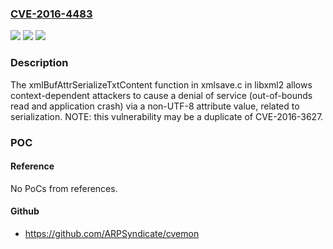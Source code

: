 ### [CVE-2016-4483](https://cve.mitre.org/cgi-bin/cvename.cgi?name=CVE-2016-4483)
![](https://img.shields.io/static/v1?label=Product&message=n%2Fa&color=blue)
![](https://img.shields.io/static/v1?label=Version&message=n%2Fa&color=blue)
![](https://img.shields.io/static/v1?label=Vulnerability&message=n%2Fa&color=brighgreen)

### Description

The xmlBufAttrSerializeTxtContent function in xmlsave.c in libxml2 allows context-dependent attackers to cause a denial of service (out-of-bounds read and application crash) via a non-UTF-8 attribute value, related to serialization.  NOTE: this vulnerability may be a duplicate of CVE-2016-3627.

### POC

#### Reference
No PoCs from references.

#### Github
- https://github.com/ARPSyndicate/cvemon

